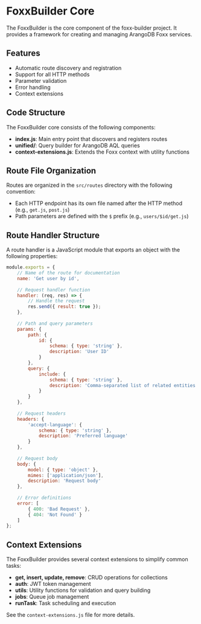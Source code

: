 # FoxxBuilder Core

The FoxxBuilder is the core component of the foxx-builder project. It provides a framework for creating and managing ArangoDB Foxx services.

## Features

- Automatic route discovery and registration
- Support for all HTTP methods
- Parameter validation
- Error handling
- Context extensions

## Code Structure

The FoxxBuilder core consists of the following components:

- **index.js**: Main entry point that discovers and registers routes
- **unified/**: Query builder for ArangoDB AQL queries
- **context-extensions.js**: Extends the Foxx context with utility functions

## Route File Organization

Routes are organized in the `src/routes` directory with the following convention:

- Each HTTP endpoint has its own file named after the HTTP method (e.g., `get.js`, `post.js`)
- Path parameters are defined with the `$` prefix (e.g., `users/$id/get.js`)

## Route Handler Structure

A route handler is a JavaScript module that exports an object with the following properties:

```javascript
module.exports = {
    // Name of the route for documentation
    name: 'Get user by id',
    
    // Request handler function
    handler: (req, res) => {
        // Handle the request
        res.send({ result: true });
    },
    
    // Path and query parameters
    params: {
        path: {
            id: {
                schema: { type: 'string' },
                description: 'User ID'
            }
        },
        query: {
            include: {
                schema: { type: 'string' },
                description: 'Comma-separated list of related entities to include'
            }
        }
    },
    
    // Request headers
    headers: {
        'accept-language': {
            schema: { type: 'string' },
            description: 'Preferred language'
        }
    },
    
    // Request body
    body: {
        model: { type: 'object' },
        mimes: ['application/json'],
        description: 'Request body'
    },
    
    // Error definitions
    error: [
        { 400: 'Bad Request' },
        { 404: 'Not Found' }
    ]
};
```


## Context Extensions

The FoxxBuilder provides several context extensions to simplify common tasks:

- **get, insert, update, remove**: CRUD operations for collections
- **auth**: JWT token management
- **utils**: Utility functions for validation and query building
- **jobs**: Queue job management
- **runTask**: Task scheduling and execution

See the `context-extensions.js` file for more details.
